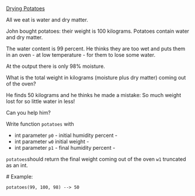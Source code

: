 [Drying Potatoes](https://www.codewars.com/kata/58ce8725c835848ad6000007)

All we eat is water and dry matter.

John bought potatoes: their weight is 100 kilograms. Potatoes contain water and dry matter. 

The water content is 99 percent. He thinks they are too wet and puts them in an oven - at low temperature - for them to lose some water. 

At the output there is only 98% moisture.

What is the total weight in kilograms (moisture plus dry matter) coming out of the oven?

He finds 50 kilograms and he thinks he made a mistake: So much weight lost for so little water in less! 

Can you help him? 

Write function `potatoes` with 

- int parameter `p0` - initial humidity percent - 
- int parameter `w0` initial weight - 
- int parameter `p1` - final humidity percent -

`potatoes`should return the final weight coming out of the oven `w1` truncated as an int.

\# Example:

`potatoes(99, 100, 98) --> 50`